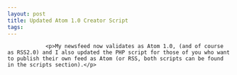 ```yaml
---
layout: post
title: Updated Atom 1.0 Creator Script
tags:
---
```



                <p>My newsfeed now validates as Atom 1.0, (and of course as RSS2.0) and I also updated the PHP script for those of you who want to publish their own feed as Atom (or RSS, both scripts can be found in the scripts section).</p>
